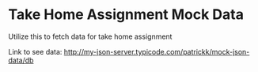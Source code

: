# Take Home Assignment Mock Data

Utilize this to fetch data for take home assignment

Link to see data: http://my-json-server.typicode.com/patrickk/mock-json-data/db
